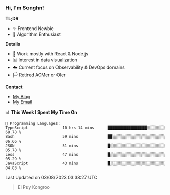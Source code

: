 ### Hi, I'm Songhn!

**TL;DR**

- ✨ Frontend Newbie
- 🎈 Algorithm Enthusiast

**Details**

- 🎯 Work mostly with React & Node.js
- 📊 Interest in data visualization
- ☁️ Current focus on Observability & DevOps domains
- 🏳️ Retired ACMer or OIer

**Contact**
- [My Blog](https://blog.songhn.com)
- [My Email](mailto:songhn233@gmail.com)

<!--START_SECTION:waka-->
📊 **This Week I Spent My Time On** 

```text
💬 Programming Languages: 
TypeScript               10 hrs 14 mins      █████████████████░░░░░░░░   68.78 % 
Bash                     59 mins             ██░░░░░░░░░░░░░░░░░░░░░░░   06.66 % 
JSON                     51 mins             █░░░░░░░░░░░░░░░░░░░░░░░░   05.78 % 
Less                     47 mins             █░░░░░░░░░░░░░░░░░░░░░░░░   05.29 % 
JavaScript               43 mins             █░░░░░░░░░░░░░░░░░░░░░░░░   04.83 % 
```


 Last Updated on 03/08/2023 03:38:27 UTC
<!--END_SECTION:waka-->

> El Psy Kongroo
